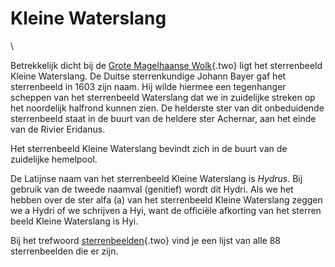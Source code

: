 # Kleine Waterslang

\

Betrekkelijk dicht bij de [Grote Magelhaanse
Wolk](grote%20ma.html){.two} ligt het sterrenbeeld Kleine Waterslang. De
Duitse sterrenkundige Johann Bayer gaf het sterrenbeeld in 1603 zijn
naam. Hij wilde hiermee een tegenhanger scheppen van het sterrenbeeld
Waterslang dat we in zuidelijke streken op het noordelijk halfrond
kunnen zien. De helderste ster van dit onbeduidende sterrenbeeld staat
in de buurt van de heldere ster Achernar, aan het einde van de Rivier
Eridanus.

Het sterrenbeeld Kleine Waterslang bevindt zich in de buurt van de
zuidelijke hemelpool.

De Latijnse naam van het sterrenbeeld Kleine Waterslang is *Hydrus*. Bij
gebruik van de tweede naamval (genitief) wordt dit Hydri. Als we het
hebben over de ster alfa (a) van het sterrenbeeld Kleine Waterslang
zeggen we a Hydri of we schrijven a Hyi, want de officiële afkorting van
het sterren beeld Kleine Waterslang is Hyi.

Bij het trefwoord [sterrenbeelden](sterrenb.html){.two} vind je een
lijst van alle 88 sterrenbeelden die er zijn.
